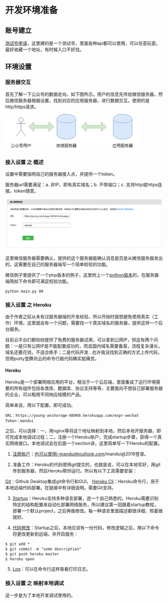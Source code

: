 # 开发环境准备

## 账号建立
[测试号申请](https://mp.weixin.qq.com/debug/cgi-bin/sandbox?t=sandbox/login)，这里建的是一个测试号，里面各种api都可以使用，可以任意玩耍。最好收藏一个地址，有时候入口不好找。

## 环境设置

### 服务器交互
首先了解一下公众号的数据走向，如下图所示。用户的信息先传给微信服务器，然后微信服务器根据设置，找到对应的应用服务器，进行数据交互。使用的是http/https请求。

![server-image](server.png)

### 接入设置 之 概述
设置中需要指明自己的服务器接入点，并提供一个token。

服务器url需要满足：a. 非IP，即有真实域名；b. 不带端口；c. 支持http或https连接。token随意。

![token-image](url_token.png)

这里微信服务器需要确认，提供的这个服务器能确认消息是否是从微信服务器发出的，这需要在自己的服务器端写一个简单校验的功能。

微信例子里提供了一个php版本的例子，这里附上一个[python版本](main.py)的，在服务器端用如下命令即可满足校验功能。

```
python main.py 80
```

### 接入设置 之 Heroku

由于作者之前从未有过服务器端的开发经验，所以开始时就想避免使用真实（工作）环境，这里就会有一个问题，需要找一个真实域名的服务器，提供这样一个后台服务。

目前云平台们都纷纷提供了免费的服务器试用，可以拿到公网IP，但这有两个问题：一是只有公网IP是不能配置成功的，而且国内域名需要备案，流程复杂漫长，域名还要花钱，不适合练手；二是代码开发...也许我没找到正确的方式上传代码，但用putty登腾讯云的命令行敲代码确实挺痛苦。

#### Heroku
Heroku是一个部署网络应用的平台，相当于一个云后端，里面集成了运行环境需要的所有组件包括各类库、数据库、协议支持等等，主要面向不想自己部署服务器的企业，可以租用不同响应规模的产品。

简单来说，用以下配置，即可成功。

```
URL：https://young-anchorage-86960.herokuapp.com/expr-wechat
Token：mandui
```

之后，可以选择：一，用nginx等将这个地址映射到本地，然后本地开服务器，即可完成本地调试过程；二，注册一个Heroku账户，完成startup步骤，获得一个真实网络接口。本地调试会在后面一个section讲，这里简单写一下Heroku的配置。

1. [注册账户](https://signup.heroku.com/login)：也可以使用i-mandui@outlook.com/mandui@2019登录。

2. 准备工作：Heroku的代码使用git提交的，也就是说，可以在本地写好，用git传到服务器，然后Heroku帮你运行。所以有以下工具需要安装：

[Git](https://desktop.github.com/)：Github Desktop集成git命令行和GUI。
[Heroku Cli](https://devcenter.heroku.com/articles/heroku-cli)：Heroku命令行，用于本地远端代码部署。在链接中有详细说明。需要Git支持。

3. [Startup](https://devcenter.heroku.com/start)：Heroku支持多种语言部署，选一个自己熟悉的。Heroku需要识别特定的结构配置来自动化部署网络服务，所以建议第一回跟着startup教程，部署一个默认project，之后再做修改。每一种语言里面描述都很详细，照着做就好。

4. [代码修改](https://devcenter.heroku.com/articles/getting-started-with-java#push-local-changes)：Startup之后，本地应该有一份代码，修改逻辑之后，用以下命令将更改更新到远端，并开启服务：

```
$ git add *
$ git commit -m "some description"
$ git push heroku master
$ heroku open
```

5. [Log](https://devcenter.heroku.com/articles/getting-started-with-java#view-logs)：可以在命令行这样查看打印日志。

### 接入设置 之 映射本地调试

这一步是为了本地开发调试使用的。
